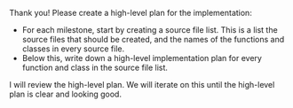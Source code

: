 Thank you! Please create a high-level plan for the implementation:

- For each milestone, start by creating a source file list. This is a list the source files that should be created, and the names of the functions and classes in every source file.
- Below this, write down a high-level implementation plan for every function and class in the source file list.

I will review the high-level plan. We will iterate on this until the high-level plan is clear and looking good.
